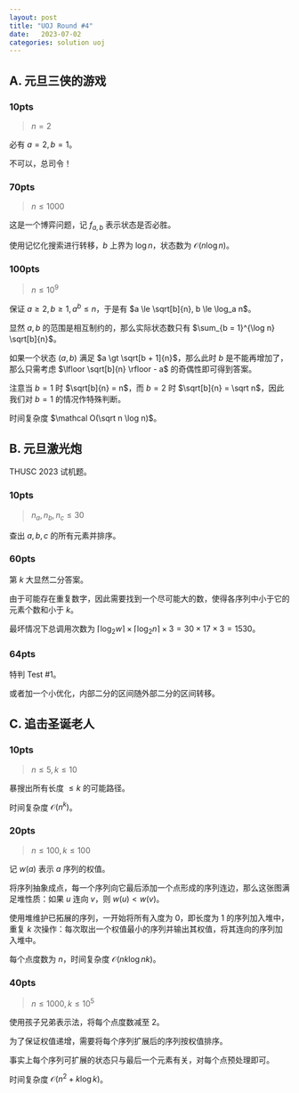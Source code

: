 ```yaml
---
layout: post
title: "UOJ Round #4"
date:   2023-07-02
categories: solution uoj
---
```


## A. 元旦三侠的游戏

### 10pts

>   $n = 2$

必有 $a = 2, b = 1$。

不可以，总司令！

### 70pts

>   $n \le 1000$

这是一个博弈问题，记 $f_{a, b}$ 表示状态是否必胜。

使用记忆化搜索进行转移，$b$ 上界为 $\log n$，状态数为 $\mathcal O(n \log n)$。

### 100pts

>   $n \le 10^9$

保证 $a \ge 2, b \ge 1, a^b \le n$，于是有 $a \le \sqrt[b]{n}, b \le \log_a n$。

显然 $a, b$ 的范围是相互制约的，那么实际状态数只有 $\sum_{b = 1}^{\log n} \sqrt[b]{n}$。

如果一个状态 $(a, b)$ 满足 $a \gt \sqrt[b + 1]{n}$，那么此时 $b$ 是不能再增加了，那么只需考虑 $\lfloor \sqrt[b]{n} \rfloor - a$ 的奇偶性即可得到答案。

注意当 $b = 1$ 时 $\sqrt[b]{n} = n$，而 $b = 2$ 时 $\sqrt[b]{n} = \sqrt n$，因此我们对 $b = 1$ 的情况作特殊判断。

时间复杂度 $\mathcal O(\sqrt n \log n)$。

## B. 元旦激光炮

THUSC 2023 试机题。

### 10pts

>   $n_a, n_b, n_c \le 30$

查出 $a, b, c$ 的所有元素并排序。

### 60pts

第 $k$ 大显然二分答案。

由于可能存在重复数字，因此需要找到一个尽可能大的数，使得各序列中小于它的元素个数和小于 $k$。

最坏情况下总调用次数为 $\lceil \log_2 w \rceil \times \lceil \log_2 n \rceil \times 3 = 30 \times 17 \times 3 = 1530$。

### 64pts

特判 Test #1。

或者加一个小优化，内部二分的区间随外部二分的区间转移。

## C. 追击圣诞老人

### 10pts

>   $n \le 5, k \le 10$

暴搜出所有长度 $\le k$ 的可能路径。

时间复杂度 $\mathcal O(n^k)$。

### 20pts

>   $n \le 100, k \le 100$

记 $w(a)$ 表示 $a$ 序列的权值。

将序列抽象成点，每一个序列向它最后添加一个点形成的序列连边，那么这张图满足堆性质：如果 $u$ 连向 $v$，则 $w(u) \lt w(v)$。

使用堆维护已拓展的序列，一开始将所有入度为 $0$，即长度为 $1$ 的序列加入堆中，重复 $k$ 次操作：每次取出一个权值最小的序列并输出其权值，将其连向的序列加入堆中。

每个点度数为 $n$，时间复杂度 $\mathcal O(nk \log nk)$。

### 40pts

>   $n \le 1000, k \le 10^5$

使用孩子兄弟表示法，将每个点度数减至 $2$。

为了保证权值递增，需要将每个序列扩展后的序列按权值排序。

事实上每个序列可扩展的状态只与最后一个元素有关，对每个点预处理即可。

时间复杂度 $\mathcal O(n^2 + k \log k)$。